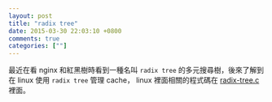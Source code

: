 ```yaml
---
layout: post
title: "radix tree"
date: 2015-03-30 22:03:10 +0800
comments: true
categories: [""]
---
```


<!-- more -->

最近在看 nginx 和紅黑樹時看到一種名叫 `radix tree` 的多元搜尋樹，後來了解到在 linux 使用 `radix tree` 管理 cache，
linux 裡面相關的程式碼在 [radix-tree.c] 裡面。


[radix-tree.c]:https://github.com/torvalds/linux/blob/master/lib/radix-tree.c